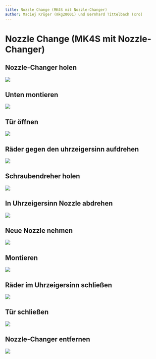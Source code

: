 ```yaml
---
title: Nozzle Change (MK4S mit Nozzle-Changer)
author: Maciej Krüger (mkg20001) und Bernhard Tittelbach (xro)
---
```


# Nozzle Change (MK4S mit Nozzle-Changer)

## Nozzle-Changer holen

![](./nozzle/p_1.jpg)

## Unten montieren

![](./nozzle/p_2.jpg)

## Tür öffnen

![](./nozzle/p_3.jpg)

## Räder gegen den uhrzeigersinn aufdrehen

![](./nozzle/p_4.jpg)

## Schraubendreher holen

![](./nozzle/p_5.jpg)

## In Uhrzeigersinn Nozzle abdrehen

![](./nozzle/p_6.jpg)

## Neue Nozzle nehmen

![](./nozzle/p_7.jpg)

## Montieren

![](./nozzle/p_8.jpg)

## Räder im Uhrzeigersinn schließen

![](./nozzle/p_9.jpg)

## Tür schließen

![](./nozzle/p_10.jpg)

## Nozzle-Changer entfernen

![](./nozzle/p_11.jpg)
